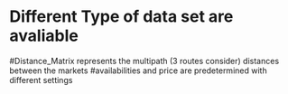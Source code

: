 # Different Type of data set are avaliable 
#Distance_Matrix represents the multipath (3 routes consider) distances between the  markets
#availabilities and price are predetermined with different settings


